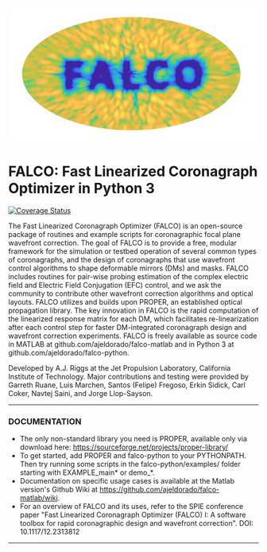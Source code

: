 # ![FALCO](https://github.com/ajeldorado/falco-matlab/blob/master/docs/falco_logo.png?raw=true)
# FALCO: Fast Linearized Coronagraph Optimizer in Python 3

 [![Coverage Status](https://coveralls.io/repos/github/ajeldorado/falco-python/badge.svg?branch=dev-aj)](https://coveralls.io/github/ajeldorado/falco-python?branch=dev-aj)

The Fast Linearized Coronagraph Optimizer (FALCO) is an open-source package of routines and example scripts for coronagraphic focal plane wavefront correction. The goal of FALCO is to provide a free, modular framework for the simulation or testbed operation of several common types of coronagraphs, and the design of coronagraphs that use wavefront control algorithms to shape deformable mirrors (DMs) and masks. FALCO includes routines for pair-wise probing estimation of the complex electric field and Electric Field Conjugation (EFC) control, and we ask the community to contribute other wavefront correction algorithms and optical layouts. FALCO utilizes and builds upon PROPER, an established optical propagation library. The key innovation in FALCO is the rapid computation of the linearized response matrix for each DM, which facilitates re-linearization after each control step for faster DM-integrated coronagraph design and wavefront correction experiments. FALCO is freely available as source code in MATLAB at github.com/ajeldorado/falco-matlab and in Python 3 at github.com/ajeldorado/falco-python.

Developed by A.J. Riggs at the Jet Propulsion Laboratory, California Institute of Technology.
Major contributions and testing were provided by Garreth Ruane, Luis Marchen, Santos (Felipe) Fregoso, Erkin Sidick, Carl Coker, Navtej Saini, and Jorge Llop-Sayson.

**********************************************
### DOCUMENTATION

* The only non-standard library you need is PROPER, available only via download here: https://sourceforge.net/projects/proper-library/
* To get started, add PROPER and falco-python to your PYTHONPATH. Then try running some scripts in the falco-python/examples/ folder starting with EXAMPLE_main* or demo_*.
* Documentation on specific usage cases is available at the Matlab version's Github Wiki at https://github.com/ajeldorado/falco-matlab/wiki.
* For an overview of FALCO and its uses, refer to the SPIE conference paper "Fast Linearized Coronagraph Optimizer (FALCO) I: A software toolbox for rapid coronagraphic design and wavefront correction".
DOI: 10.1117/12.2313812
**********************************************
